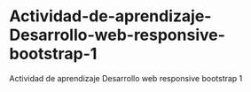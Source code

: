# Actividad-de-aprendizaje-Desarrollo-web-responsive-bootstrap-1
Actividad de aprendizaje Desarrollo web responsive bootstrap 1
